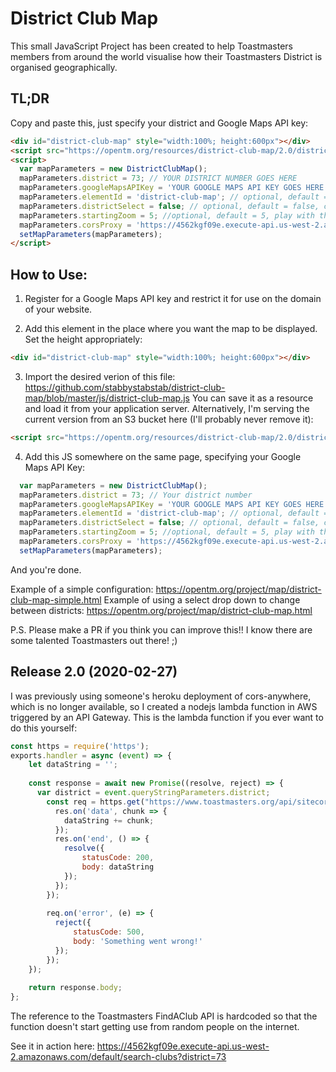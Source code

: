 # District Club Map
This small JavaScript Project has been created to help Toastmasters members from around the world visualise how their Toastmasters District is organised geographically.

## TL;DR
Copy and paste this, just specify your district and Google Maps API key:
```html
<div id="district-club-map" style="width:100%; height:600px"></div>
<script src="https://opentm.org/resources/district-club-map/2.0/district-club-map.js"></script>
<script>
  var mapParameters = new DistrictClubMap();
  mapParameters.district = 73; // YOUR DISTRICT NUMBER GOES HERE
  mapParameters.googleMapsAPIKey = 'YOUR GOOGLE MAPS API KEY GOES HERE';
  mapParameters.elementId = 'district-club-map'; // optional, default = 'district-club-map', id of div element to create map inside of
  mapParameters.districtSelect = false; // optional, default = false, causes map to be redrawn if a different district is selected.
  mapParameters.startingZoom = 5; //optional, default = 5, play with this and see what works for your District's geographical size
  mapParameters.corsProxy = 'https://4562kgf09e.execute-api.us-west-2.amazonaws.com/default/search-clubs', // optional. Add a reference to your own cors tool. Default goes to an AWS Lambda function I created, but who knows, I might stop paying my AWS bill one day! 😜 
  setMapParameters(mapParameters);
</script>
```

## How to Use:

1. Register for a Google Maps API key and restrict it for use on the domain of your website.

2. Add this element in the place where you want the map to be displayed. Set the height appropriately:
```html
<div id="district-club-map" style="width:100%; height:600px"></div>
```
3. Import the desired verion of this file: https://github.com/stabbystabstab/district-club-map/blob/master/js/district-club-map.js
  You can save it as a resource and load it from your application server. Alternatively, I'm serving the current version from an S3 bucket here (I'll probably never remove it):
  ```html
<script src="https://opentm.org/resources/district-club-map/2.0/district-club-map.js"></script>
````

4. Add this JS somewhere on the same page, specifying your Google Maps API Key:
```javascript
  var mapParameters = new DistrictClubMap();
  mapParameters.district = 73; // Your district number
  mapParameters.googleMapsAPIKey = 'YOUR GOOGLE MAPS API KEY GOES HERE';
  mapParameters.elementId = 'district-club-map'; // optional, default = 'district-club-map', id of div element to create map inside of
  mapParameters.districtSelect = false; // optional, default = false, causes map to be redrawn if a different district is selected.
  mapParameters.startingZoom = 5; //optional, default = 5, play with this and see what works for your District's geographical size
  mapParameters.corsProxy = 'https://4562kgf09e.execute-api.us-west-2.amazonaws.com/default/search-clubs', // optional. Add a reference to your own cors tool. Default goes to an AWS Lambda function I created, but who knows, I might stop paying my AWS bill one day! 😜 
  setMapParameters(mapParameters);
```

And you're done.

Example of a simple configuration: https://opentm.org/project/map/district-club-map-simple.html
Example of using a select drop down to change between districts: https://opentm.org/project/map/district-club-map.html


P.S. Please make a PR if you think you can improve this!! I know there are some talented Toastmasters out there! ;)

## Release 2.0 (2020-02-27)
I was previously using someone's heroku deployment of cors-anywhere, which is no longer available, so I created a nodejs lambda function in AWS triggered by an API Gateway. This is the lambda function if you ever want to do this yourself:
```javascript
const https = require('https');
exports.handler = async (event) => {
    let dataString = '';
    
    const response = await new Promise((resolve, reject) => {
      var district = event.queryStringParameters.district;
        const req = https.get("https://www.toastmasters.org/api/sitecore/FindAClub/Search?advanced=1&latitude=1&longitude=1&district=" + district, function(res) {
          res.on('data', chunk => {
            dataString += chunk;
          });
          res.on('end', () => {
            resolve({
                statusCode: 200,
                body: dataString
            });
          });
        });
        
        req.on('error', (e) => {
          reject({
              statusCode: 500,
              body: 'Something went wrong!'
          });
        });
    });
    
    return response.body;
};
```
The reference to the Toastmasters FindAClub API is hardcoded so that the function doesn't start getting use from random people on the internet.

See it in action here: https://4562kgf09e.execute-api.us-west-2.amazonaws.com/default/search-clubs?district=73
